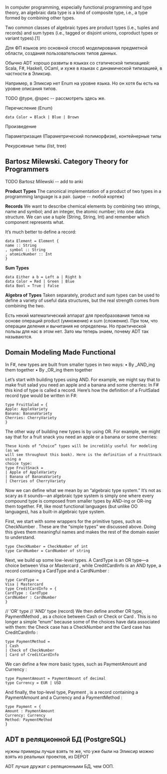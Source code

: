 
In computer programming, especially functional programming and type theory, an algebraic data type is a kind of composite type, i.e., a type formed by combining other types. 

Two common classes of algebraic types are product types (i.e., tuples and records) and sum types (i.e., tagged or disjoint unions, coproduct types or variant types).[1]

Для ФП языков это основной способ моделирования предметной области, создания пользовательских типов данных.

Обычно ADT хорошо развиты в языках со статической типизацией: Scala, F#, Haskell, OCaml, и хуже в языках с динамической типизацией, в частности в Эликсир. 

Например, в Эликсир нет Enum на уровне языка. Но он хотя бы есть на уровне описания типов.


TODO @type, @spec -- рассмотреть здесь же.


Перечисление (Enum)
```
data Color = Black | Blue | Brown
 ```

Произведение

Параметризация (Параметрический полиморфизм), контейнерные типы

Рекурсивные типы (list, tree)


## Bartosz Milewski. Category Theory for Programmers

TODO Bartosz Milewski -- add to anki

**Product Types**
The canonical implementation of a product of two types in a programming language is a pair.
(шире -- любой кортеж)

**Records**
We want to describe chemical elements by combining two strings, name and symbol; and an integer, the atomic number; into one data structure. 
We can use a tuple (String, String, Int) and remember which component represents what.

It’s much better to define a record:
```
data Element = Element { 
name :: String
, symbol :: String
, atomicNumber :: Int 
}
```

**Sum Types**
```
data Either a b = Left a | Right b
data Color = Red | Green | Blue
data Bool = True | False
```

**Algebra of Types**
Taken separately, product and sum types can be used to define a variety
of useful data structures, but the real strength comes from combining
the two.

Есть некий математический аппарат для преобразования типов на основе операций product (умножение) и sum (сложение). При том, что операции деления и вычитания не определены. Но практической пользы для нас в этом нет. Зато мы теперь знаем, почему ADT так называются.


## Domain Modeling Made Functional

In F#, new types are built from smaller types in two ways:
• By _AND_ing them together
• By _OR_ing them together

Let’s start with building types using AND. For example, we might say that to
make fruit salad you need an apple and a banana and some cherries:
In F# this kind of type is called a record. Here’s how the definition of a FruitSalad
record type would be written in F#:
```
type FruitSalad = {
Apple: AppleVariety
Banana: BananaVariety
Cherries: CherryVariety
}
```

The other way of building new types is by using OR. For example, we might
say that for a fruit snack you need an apple or a banana or some cherries:
```
These kinds of “choice” types will be incredibly useful for modeling (as we
will see throughout this book). Here is the definition of a FruitSnack using a
choice type:
type FruitSnack =
| Apple of AppleVariety
| Banana of BananaVariety
| Cherries of CherryVariety
```

Now we can define what we mean by an “algebraic type system.” It’s not as
scary as it sounds—an algebraic type system is simply one where every
compound type is composed from smaller types by AND-ing or OR-ing them
together. F#, like most functional languages (but unlike OO languages), has
a built-in algebraic type system.

First, we start with some wrappers for the primitive types, such as CheckNumber .
These are the “simple types” we discussed above. Doing this gives them
meaningful names and makes the rest of the domain easier to understand.
```
type CheckNumber = CheckNumber of int
type CardNumber = CardNumber of string
```
Next, we build up some low-level types. A CardType is an OR type—a choice
between Visa or Mastercard , while CreditCardInfo is an AND type, a record containing
a CardType and a CardNumber :
```
type CardType =
Visa | Mastercard
type CreditCardInfo = {
CardType : CardType
CardNumber : CardNumber
}
```
// 'OR' type
// 'AND' type (record)
We then define another OR type, PaymentMethod , as a choice between Cash or
Check or Card . This is no longer a simple “enum” because some of the choices
have data associated with them: the Check case has a CheckNumber and the Card
case has CreditCardInfo :
```
type PaymentMethod =
| Cash
| Check of CheckNumber
| Card of CreditCardInfo
```
We can define a few more basic types, such as PaymentAmount and Currency :
```
type PaymentAmount = PaymentAmount of decimal
type Currency = EUR | USD
```
And finally, the top-level type, Payment , is a record containing a PaymentAmount
and a Currency and a PaymentMethod :
```
type Payment = {
Amount : PaymentAmount
Currency: Currency
Method: PaymentMethod
}
```

## ADT в реляционной БД (PostgreSQL)

нужны примеры
лучше взять те же, что уже были на Эликсир
можно взять из реальных проектов, из DEPOT


ADT лучше дружат с реляционными БД, чем ООП. 